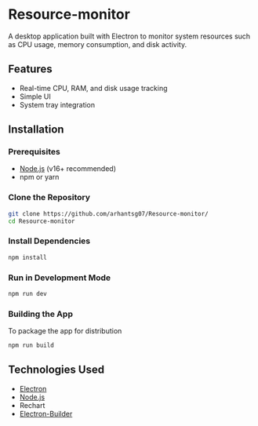 # Resource-monitor

A desktop application built with Electron to monitor system resources such as CPU usage, memory consumption, and disk activity.

## Features

- Real-time CPU, RAM, and disk usage tracking
- Simple UI
- System tray integration

## Installation

### Prerequisites

- [Node.js](https://nodejs.org/) (v16+ recommended)
- npm or yarn

### Clone the Repository

```sh
git clone https://github.com/arhantsg07/Resource-monitor/
cd Resource-monitor
```

### Install Dependencies

```sh
npm install
```

### Run in Development Mode

```sh
npm run dev
```

### Building the App

To package the app for distribution

```sh
npm run build
```

## Technologies Used

- [Electron](https://www.electronjs.org/)
- [Node.js](https://nodejs.org/en)
- Rechart
- [Electron-Builder](https://www.electron.build/)

